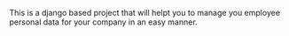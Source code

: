 This is a django based project that will helpt you to manage you employee personal data for your company in an easy manner.

